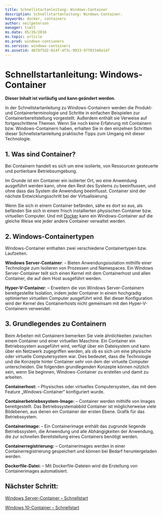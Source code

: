 ```yaml
---
title: Schnellstartanleitung: Windows-Container
description: Schnellstartanleitung: Windows-Container.
keywords: docker, containers
author: neilpeterson
manager: timlt
ms.date: 05/26/2016
ms.topic: article
ms.prod: windows-contianers
ms.service: windows-containers
ms.assetid: 4878f5d2-014f-4f3c-9933-97f03348a147
---
```


# Schnellstartanleitung: Windows-Container

**Dieser Inhalt ist vorläufig und kann geändert werden.** 

In der Schnellstartanleitung zu Windows-Containern werden die Produkt- und Containerterminologie und Schritte in einfachen Beispielen zur Containerbereitstellung vorgestellt. Außerdem enthält sie Verweise auf fortgeschrittene Themen. Wenn Sie noch keine Erfahrung mit Containern bzw. Windows-Containern haben, erhalten Sie in den einzelnen Schritten dieser Schnellstartanleitung praktische Tipps zum Umgang mit dieser Technologie.

## 1. Was sind Container?

Bei Containern handelt es sich um eine isolierte, von Ressourcen gesteuerte und portierbare Betriebsumgebung.

Im Grunde ist ein Container ein isolierter Ort, wo eine Anwendung ausgeführt werden kann, ohne den Rest des Systems zu beeinflussen, und ohne dass das System die Anwendung beeinflusst. Container sind der nächste Entwicklungsschritt bei der Virtualisierung.

Wenn Sie sich in einem Container befänden, sähe es dort so aus, als befänden Sie sich in einem frisch installierten physischen Container bzw. virtuellen Computer. Und mit [Docker](https://www.docker.com/) kann ein Windows-Container auf die gleiche Weise wie jeder andere Container verwaltet werden.

## 2. Windows-Containertypen

Windows-Container enthalten zwei verschiedene Containertypen bzw. Laufzeiten.

**Windows Server-Container**: – Bieten Anwendungsisolation mithilfe einer Technologie zum Isolieren von Prozessen und Namespaces. Ein Windows Server-Container teilt sich einen Kernel mit dem Containerhost und allen Container, die auf dem Host ausgeführt werden.

**Hyper-V-Container**: – Erweitern die von Windows Server-Containern bereitgestellte Isolation, indem jeder Container in einem hochgradig optimierten virtuellen Computer ausgeführt wird. Bei dieser Konfiguration wird der Kernel des Containerhosts nicht gemeinsam mit den Hyper-V-Containern verwendet.

## 3. Grundlegendes zu Containern

Beim Arbeiten mit Containern bemerken Sie viele ähnlichkeiten zwischen einem Container und einer virtuellen Maschine. Ein Container ein Betriebssystem ausgeführt wird, verfügt über ein Dateisystem und kann über ein Netzwerk zugegriffen werden, als ob es sich um eine physische oder virtuelle Computersystem war. Dies bedeutet, dass die Technologie und die Konzepte hinter Container sehr von dem der virtuelle Computer unterscheiden. Die folgenden grundlegenden Konzepte können nützlich sein, wenn Sie beginnen, Windows-Container zu erstellen und damit zu arbeiten. 

**Containerhost:** – Physisches oder virtuelles Computersystem, das mit dem Feature „Windows-Container“ konfiguriert wurde.

**Containerbetriebssystem-Image:** – Container werden mithilfe von Images bereitgestellt. Das Betriebssystemabbild Container ist möglicherweise viele Bildebenen, aus denen ein Container der ersten Ebene. Grafik für das Betriebssystem.

**Containerimage:** – Ein Containerimage enthält das zugrunde liegende Betriebssystem, die Anwendung und alle Abhängigkeiten der Anwendung, die zur schnellen Bereitstellung eines Containers benötigt werden. 

**Containerregistrierung:** – Containerimages werden in einer Containerregistrierung gespeichert und können bei Bedarf heruntergeladen werden. 

**Dockerfile-Datei:** – Mit Dockerfile-Dateien wird die Erstellung von Containerimages automatisiert.

## Nächster Schritt:

[Windows Server-Container – Schnellstart](./quick_start_windows_server.md)  

[Windows 10-Container – Schnellstart](./quick_start_windows_10.md)



<!--HONumber=May16_HO4-->


